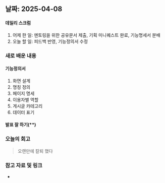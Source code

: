 ## 날짜: 2025-04-08

#### 데일리 스크럼
1. 어제 한 일: 멘토링을 위한 공유문서 제출, 기획 미니퀘스트 완료, 기능명세서 분배
2. 오늘 할 일: 피드백 반영, 기능정의서 수정

### 새로 배운 내용
#### 기능정의서
1. 화면 설계
2. 명칭 정의
3. 페이지 명세
4. 이용자별 역할
5. 게시글 카테고리
6. 데이터 표기

#### 발표 잘 하기(**)

### 오늘의 회고
> 오랜만에 칼퇴 했다

### 참고 자료 및 링크
- 